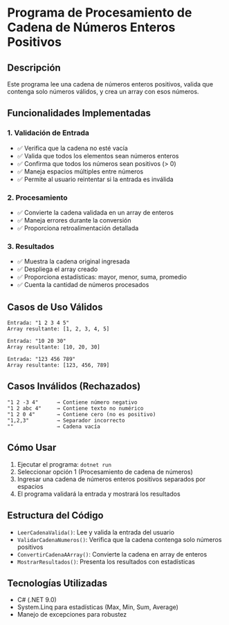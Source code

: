 # Programa de Procesamiento de Cadena de Números Enteros Positivos

## Descripción
Este programa lee una cadena de números enteros positivos, valida que contenga solo números válidos, y crea un array con esos números.

## Funcionalidades Implementadas

### 1. Validación de Entrada
- ✅ Verifica que la cadena no esté vacía
- ✅ Valida que todos los elementos sean números enteros
- ✅ Confirma que todos los números sean positivos (> 0)
- ✅ Maneja espacios múltiples entre números
- ✅ Permite al usuario reintentar si la entrada es inválida

### 2. Procesamiento
- ✅ Convierte la cadena validada en un array de enteros
- ✅ Maneja errores durante la conversión
- ✅ Proporciona retroalimentación detallada

### 3. Resultados
- ✅ Muestra la cadena original ingresada
- ✅ Despliega el array creado
- ✅ Proporciona estadísticas: mayor, menor, suma, promedio
- ✅ Cuenta la cantidad de números procesados

## Casos de Uso Válidos
```
Entrada: "1 2 3 4 5"
Array resultante: [1, 2, 3, 4, 5]

Entrada: "10 20 30"
Array resultante: [10, 20, 30]

Entrada: "123 456 789"
Array resultante: [123, 456, 789]
```

## Casos Inválidos (Rechazados)
```
"1 2 -3 4"      → Contiene número negativo
"1 2 abc 4"     → Contiene texto no numérico
"1 2 0 4"       → Contiene cero (no es positivo)
"1,2,3"         → Separador incorrecto
""              → Cadena vacía
```

## Cómo Usar
1. Ejecutar el programa: `dotnet run`
2. Seleccionar opción 1 (Procesamiento de cadena de números)
3. Ingresar una cadena de números enteros positivos separados por espacios
4. El programa validará la entrada y mostrará los resultados

## Estructura del Código
- `LeerCadenaValida()`: Lee y valida la entrada del usuario
- `ValidarCadenaNumeros()`: Verifica que la cadena contenga solo números positivos
- `ConvertirCadenaAArray()`: Convierte la cadena en array de enteros
- `MostrarResultados()`: Presenta los resultados con estadísticas

## Tecnologías Utilizadas
- C# (.NET 9.0)
- System.Linq para estadísticas (Max, Min, Sum, Average)
- Manejo de excepciones para robustez
